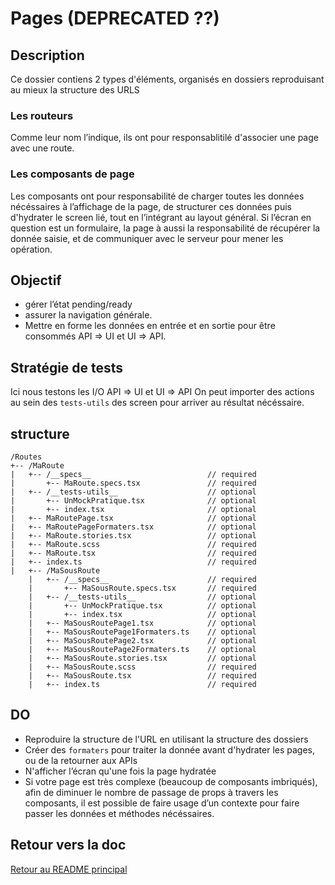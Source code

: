 # Pages (DEPRECATED ??)

## Description

Ce dossier contiens 2 types d'éléments, organisés en dossiers reproduisant au mieux la structure des URLS

### Les routeurs

Comme leur nom l’indique, ils ont pour responsablitilé d'associer une page avec une route.

### Les composants de page

Les composants ont pour responsabilité de charger toutes les données nécéssaires à l’affichage de la page, de structurer ces données puis d'hydrater le screen lié, tout en l’intégrant au layout général. Si l’écran en question est un formulaire, la page à aussi la responsabilité de récupérer la donnée saisie, et de communiquer avec le serveur pour mener les opération.

## Objectif

- gérer l’état pending/ready
- assurer la navigation générale.
- Mettre en forme les données en entrée et en sortie pour être consommés API => UI et UI => API.

## Stratégie de tests

Ici nous testons les I/O API => UI et UI => API On peut importer des actions au sein des `tests-utils` des screen pour arriver au résultat nécéssaire.

## structure

```
/Routes
+-- /MaRoute
|   +-- /__specs__                          // required
|       +-- MaRoute.specs.tsx               // required
|   +-- /__tests-utils__                    // optional
|       +-- UnMockPratique.tsx              // optional
|       +-- index.tsx                       // optional
|   +-- MaRoutePage.tsx                     // optional
|   +-- MaRoutePageFormaters.tsx            // optional
|   +-- MaRoute.stories.tsx                 // optional
|   +-- MaRoute.scss                        // required
|   +-- MaRoute.tsx                         // required
|   +-- index.ts                            // required
|   +-- /MaSousRoute
    |   +-- /__specs__                      // required
    |       +-- MaSousRoute.specs.tsx       // required
    |   +-- /__tests-utils__                // optional
    |       +-- UnMockPratique.tsx          // optional
    |       +-- index.tsx                   // optional
    |   +-- MaSousRoutePage1.tsx            // optional
    |   +-- MaSousRoutePage1Formaters.ts    // optional
    |   +-- MaSousRoutePage2.tsx            // optional
    |   +-- MaSousRoutePage2Formaters.ts    // optional
    |   +-- MaSousRoute.stories.tsx         // optional
    |   +-- MaSousRoute.scss                // required
    |   +-- MaSousRoute.tsx                 // required
    |   +-- index.ts                        // required
```

## DO

- Reproduire la structure de l'URL en utilisant la structure des dossiers
- Créer des `formaters` pour traiter la donnée avant d'hydrater les pages, ou de la retourner aux APIs
- N'afficher l’écran qu'une fois la page hydratée
- Si votre page est très complexe (beaucoup de composants imbriqués), afin de diminuer le nombre de passage de props à travers les composants, il est possible de faire usage d’un contexte pour faire passer les données et méthodes nécéssaires.

## Retour vers la doc

[Retour au README principal](../README.md)
